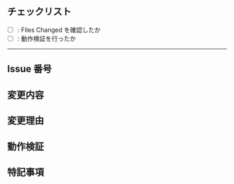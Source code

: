 <!-- ↓↓↓ develop ➔ main への PR 作成時には削除 ↓↓↓ -->

## チェックリスト

- [ ] : Files Changed を確認したか
- [ ] : 動作検証を行ったか

---

## Issue 番号

<!-- ↑↑↑ develop ➔ main への PR 作成時には削除 ↑↑↑ -->

## 変更内容


## 変更理由


## 動作検証


## 特記事項
